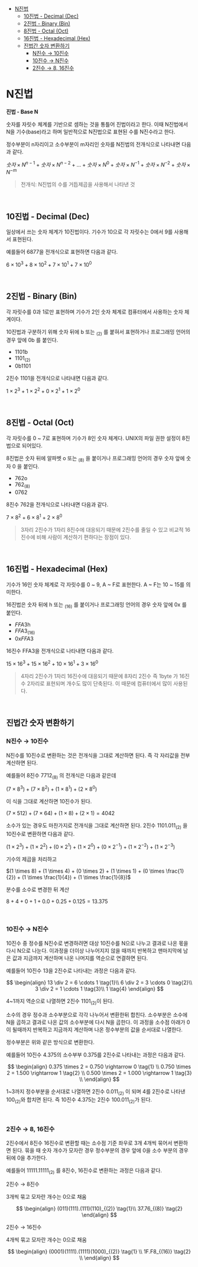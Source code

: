 - [N진법](#n진법)
  - [10진법 - Decimal (Dec)](#10진법---decimal-dec)
  - [2진법 - Binary (Bin)](#2진법---binary-bin)
  - [8진법 - Octal (Oct)](#8진법---octal-oct)
  - [16진법 - Hexadecimal (Hex)](#16진법---hexadecimal-hex)
  - [진법간 숫자 변환하기](#진법간-숫자-변환하기)
    - [N진수 → 10진수](#n진수--10진수)
    - [10진수 → N진수](#10진수--n진수)
    - [2진수 → 8, 16진수](#2진수--8-16진수)

# N진법

**진법 - Base N**

숫자를 자릿수 체계를 기반으로 셈하는 것을 통틀어 진법이라고 한다. 이때 N진법에서 N을 기수(base)라고 하며 일반적으로 N진법으로 표현된 수를 N진수라고 한다.

정수부분이 n자리이고 소수부분이 m자리인 숫자를 N진법의 전개식으로 나타내면 다음과 같다.

$숫자 \times N^{n-1} + 숫자 \times N^{n-2} + ... + 숫자 \times N^0 + 숫자 \times N^{-1} + 숫자 \times N^{-2} + 숫자 \times N^{-m}$   

> 전개식: N진법의 수를 거듭제곱을 사용해서 나타낸 것

<br>

## 10진법 - Decimal (Dec)

일상에서 쓰는 숫자 체계가 10진법이다. 기수가 10으로 각 자릿수는 0에서 9를 사용해서 표현된다.

예를들어 6877을 전개식으로 표현하면 다음과 같다.

$6 \times 10^3 + 8 \times 10^2 + 7 \times 10^1 + 7 \times 10^0$

<br>

## 2진법 - Binary (Bin)

각 자릿수를 0과 1로만 표현하며 기수가 2인 숫자 체계로 컴퓨터에서 사용하는 숫자 체계이다.

10진법과 구분하기 위해 숫자 뒤에 b 또는 $_{(2)}$ 를 붙혀서 표현하거나 프로그래밍 언어의 경우 앞에 0b 를 붙인다.

* $1101\text{b}$
* $1101_{(2)}$
* $0\text{b}1101$

2진수 1101을 전개식으로 나타내면 다음과 같다.

$1 \times 2^3 + 1 \times 2^2 + 0 \times 2^1 + 1 \times 2^0$

<br>

## 8진법 - Octal (Oct)

각 자릿수를 0 ~ 7로 표현하며 기수가 8인 숫자 체계다. UNIX의 파일 권한 설정이 8진법으로 되어있다.

8진법은 숫자 뒤에 알파벳 o 또는 $_{(8)}$ 을 붙이거나 프로그래밍 언어의 경우 숫자 앞에 숫자 $0$ 을 붙인다.

* $762\text{o}$
* $762_{(8)}$
* $0762$

8진수 762을 전개식으로 나타내면 다음과 같다.

$7 \times 8^2 + 6 \times 8^1 + 2 \times 8^0$ 

> 3자리 2진수가 1자리 8진수에 대응되기 때문에 2진수를 줄일 수 있고 비교적 16진수에 비해 사람이 계산하기 편하다는 장점이 있다.

<br>

## 16진법 - Hexadecimal (Hex)

기수가 16인 숫자 체계로 각 자릿수를 0 ~ 9, A ~ F로 표현한다. A ~ F는 10 ~ 15를 의미한다.

16진법은 숫자 뒤에 h 또는 $_{(16)}$ 를 붙이거나 프로그래밍 언어의 경우 숫자 앞에 $0\text{x}$ 를 붙인다.

* $FFA3\text{h}$
* $FFA3_{(16)}$
* $0\text{x}FFA3$

16진수 FFA3을 전개식으로 나타내면 다음과 같다.

$15 \times 16^3 + 15 \times 16^2 + 10 \times 16^1 + 3 \times 16^0$

> 4자리 2진수가 1자리 16진수에 대응되기 때문에 8자리 2진수 즉 1byte 가 16진수 2자리로 표현되며 개수도 많이 단축된다. 이 때문에 컴퓨터에서 많이 사용된다.

<br>

## 진법간 숫자 변환하기

### N진수 → 10진수

N진수를 10진수로 변환하는 것은 전개식을 그대로 계산하면 된다. 즉 각 자리값을 전부 계산하면 된다.

예를들어 8진수 $7712_{(8)}$ 의 전개식은 다음과 같은데

$(7 \times 8^3) + (7 \times 8^2) + (1 \times 8^1) + (2 \times 8^0)$

이 식을 그대로 계산하면 10진수가 된다.

$(7 \times 512) + (7 \times 64) + (1 \times 8) + (2 \times 1) = 4042$

소수가 있는 경우도 마찬가지로 전개식을 그대로 계산하면 된다. 2진수 $1101.011_{(2)}$ 을 10진수로 변환하면 다음과 같다.

$(1 \times 2^3) + (1 \times 2^2) + (0 \times 2^1) + (1 \times 2^0) + (0 \times 2^{-1}) + (1 \times 2^{-2}) + (1 \times 2^{-3})$

기수의 제곱을 처리하고

$(1 \times 8) + (1 \times 4) + (0 \times 2) + (1 \times 1) + (0 \times \frac{1}{2}) + (1 \times \frac{1}{4}) + (1 \times \frac{1}{8})$

분수를 소수로 변경한 뒤 계산

$8 + 4 + 0 + 1 + 0.0 + 0.25 + 0.125 = 13.375$

<br>

### 10진수 → N진수

10진수 중 정수를 N진수로 변경하려면 대상 10진수를 N으로 나누고 결과로 나온 몫을 다시 N으로 나눈다. 이과정을 더이상 나누어지지 않을 때까지 반복하고 맨마지막에 남은 값과 지금까지 계산하며 나온 나머지를 역순으로 연결하면 된다.

예를들어 10진수 13을 2진수로 나타내는 과정은 다음과 같다.

$$
\begin{align}
13 \div 2 = 6 \cdots 1 \tag{1}\\
6 \div 2 = 3 \cdots 0  \tag{2}\\
3 \div 2 = 1 \cdots 1 \tag{3}\\
1 \tag{4}
\end{align}
$$

4~1까지 역순으로 나열하면 2진수 $1101_{(2)}$이 된다.

소수의 경우 정수과 소수부분으로 각각 나누어서 변환한뒤 합친다. 소수부분은 소수에 N을 곱하고 결과로 나온 값의 소수부분에 다시 N을 곱한다. 이 과정을 소수점 아래가 0이 될때까지 반복하고 지금까지 계산하며 나온 정수부분의 값을 순서대로 나열한다.

정수부분은 위와 같은 방식으로 변환한다.

예를들어 10진수 4.375의 소수부부 0.375를 2진수로 나타내는 과정은 다음과 같다.

$$
\begin{align}
0.375 \times 2 = 0.750 \rightarrow 0 \tag{1} \\
0.750 \times 2 = 1.500 \rightarrow 1 \tag{2} \\
0.500 \times 2 = 1.000  \rightarrow 1 \tag{3} \\
\end{align}
$$

1~3까지 정수부분을 순서대로 나열하면 2진수 $0.011_{(2)}$ 이 되며 4를 2진수로 나타낸 $100_{(2)}$와 합치면 된다. 즉 10진수 4.375는 2진수 $100.011_{(2)}$가 된다.

<br>

### 2진수 → 8, 16진수

2진수에서 8진수 16진수로 변환할 때는 소수점 기준 좌우로 3개 4개씩 묶어서 변환하면 된다. 묶을 때 숫자 개수가 모자란 경우 정수부분의 경우 앞에 0을 소수 부분의 경우 뒤에 0을 추가한다.

예를들어 $11111.11111_{(2)}$ 를 8진수, 16진수로 변환하는 과정은 다음과 같다.

2진수 → 8진수

3개씩 묶고 모자란 개수는 0으로 채움

$$
\begin{align}
(011)(111).(111)(110)_{(2)} \tag{1}\\
37.76_{(8)} \tag{2}
\end{align}
$$

2진수 → 16진수

4개씩 묶고 모자란 개수는 0으로 채움

$$
\begin{align}
(0001)(1111).(1111)(1000)_{(2)} \tag{1} \\
1F.F8_{(16)} \tag{2} \\
\end{align}
$$